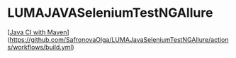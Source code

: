 # LUMAJAVASeleniumTestNGAllure

[[Java CI with Maven](https://github.com/SafronovaOlga/LUMAJavaSeleniumTestNGAllure/actions/workflows/build.yml/badge.svg)](https://github.com/SafronovaOlga/LUMAJavaSeleniumTestNGAllure/actions/workflows/build.yml)
